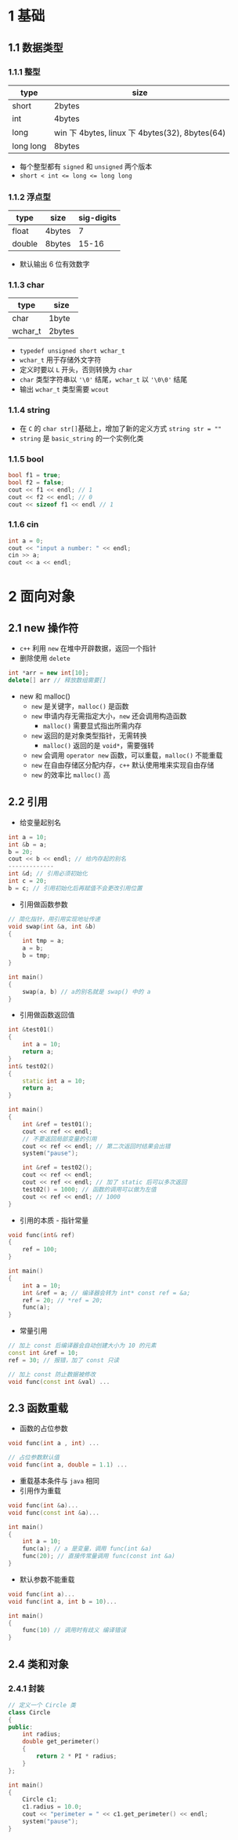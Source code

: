 # 1 基础
## 1.1 数据类型
### 1.1.1 整型

| type      | size                                         |
| --------- | -------------------------------------------- |
| short     | 2bytes                                       |
| int       | 4bytes                                       |
| long      | win 下 4bytes, linux 下 4bytes(32), 8bytes(64) |
| long long | 8bytes                                       |
- 每个整型都有 `signed` 和 `unsigned` 两个版本
- `short < int <= long <= long long`
### 1.1.2 浮点型

| type   | size   | sig-digits |
| ------ | ------ | ---------- |
| float  | 4bytes | 7          |
| double | 8bytes | 15-16      |
- 默认输出 6 位有效数字
### 1.1.3 char

| type    | size   |
| ------- | ------ |
| char    | 1byte  |
| wchar_t | 2bytes |
- `typedef unsigned short wchar_t`
- `wchar_t` 用于存储外文字符
- 定义时要以 `L` 开头，否则转换为 `char`
- `char` 类型字符串以 `'\0'` 结尾，`wchar_t` 以 `'\0\0'` 结尾
- 输出 `wchar_t` 类型需要 `wcout`
### 1.1.4 string
- 在 `C` 的 `char str[]`基础上，增加了新的定义方式 `string str = ""`
- `string` 是 `basic_string` 的一个实例化类
### 1.1.5 bool
```cpp
bool f1 = true;
bool f2 = false;
cout << f1 << endl; // 1
cout << f2 << endl; // 0
cout << sizeof f1 << endl // 1
```
### 1.1.6 cin
```cpp
int a = 0;
cout << "input a number: " << endl;
cin >> a;
cout << a << endl;
```
# 2 面向对象
## 2.1 new 操作符
- `c++` 利用 `new` 在堆中开辟数据，返回一个指针
- 删除使用 `delete`
```cpp
int *arr = new int[10];
delete[] arr // 释放数组需要[]
```
- new 和 malloc()
	- `new` 是关键字，`malloc()` 是函数
	- `new` 申请内存无需指定大小，`new` 还会调用构造函数
		- `malloc()` 需要显式指出所需内存
	- `new` 返回的是对象类型指针，无需转换
		- `malloc()` 返回的是 `void*`，需要强转
	- `new` 会调用 `operator new` 函数，可以重载，`malloc()` 不能重载
	- `new` 在自由存储区分配内存，`c++` 默认使用堆来实现自由存储
	- `new` 的效率比 `malloc()` 高
## 2.2 引用
- 给变量起别名
```cpp
int a = 10;
int &b = a;
b = 20;
cout << b << endl; // 给内存起的别名
-------------
int &d; // 引用必须初始化
int c = 20;
b = c; // 引用初始化后再赋值不会更改引用位置
```
- 引用做函数参数
```cpp
// 简化指针，用引用实现地址传递
void swap(int &a, int &b)
{
	int tmp = a;
	a = b;
	b = tmp;
}

int main()
{
	swap(a, b) // a的别名就是 swap() 中的 a  
}
```
- 引用做函数返回值
```cpp
int &test01()
{
	int a = 10;
	return a;
}
int& test02()
{
	static int a = 10;
	return a;
}

int main()
{
	int &ref = test01();
	cout << ref << endl;
	// 不要返回局部变量的引用
	cout << ref << endl; // 第二次返回时结果会出错
	system("pause");

	int &ref = test02();
	cout << ref << endl;
	cout << ref << endl; // 加了 static 后可以多次返回
	test02() = 1000; // 函数的调用可以做为左值
	cout << ref << endl; // 1000
}
```
- 引用的本质 - 指针常量
```cpp
void func(int& ref)
{
	ref = 100;
}

int main()
{
	int a = 10;
	int &ref = a; // 编译器会转为 int* const ref = &a; 
	ref = 20; // *ref = 20;
	func(a);
}
```
- 常量引用
```cpp
// 加上 const 后编译器会自动创建大小为 10 的元素
const int &ref = 10;
ref = 30; // 报错，加了 const 只读

// 加上 const 防止数据被修改
void func(const int &val) ...
```
## 2.3 函数重载
- 函数的占位参数
```cpp
void func(int a , int) ...

// 占位参数默认值
void func(int a, double = 1.1) ...
```
- 重载基本条件与 `java` 相同
- 引用作为重载
```cpp
void func(int &a)...
void func(const int &a)...

int main()
{
	int a = 10;
	func(a); // a 是变量，调用 func(int &a)
	func(20); // 直接传常量调用 func(const int &a)
}
```
- 默认参数不能重载
```cpp
void func(int a)...
void func(int a, int b = 10)...

int main()
{
	func(10) // 调用时有歧义 编译错误
}
```
## 2.4 类和对象
### 2.4.1 封装
```cpp
// 定义一个 Circle 类
class Circle
{
public:
	int radius;
	double get_perimeter()
	{
		return 2 * PI * radius;
	}
};

int main()
{
	Circle c1;
	c1.radius = 10.0;
	cout << "perimeter = " << c1.get_perimeter() << endl;
	system("pause");
}
```